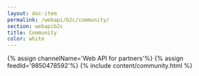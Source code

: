 ```yaml
---
layout: doc-item
permalink: /webapi/b2c/community/
section: webapib2c
title: Community
color: white
---
```

{% assign channelName='Web API for partners'%}
{% assign feedId='9850478592'%}
{% include content/community.html %}